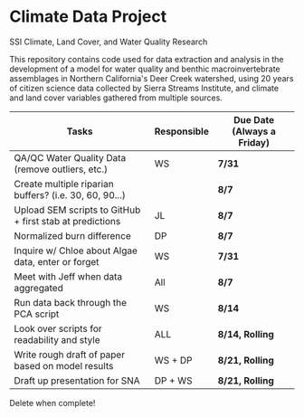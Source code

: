 # Climate Data Project
SSI Climate, Land Cover, and Water Quality Research

This repository contains code used for data extraction and analysis in the development of a model for water quality and benthic macroinvertebrate assemblages in Northern California's Deer Creek watershed, using 20 years of citizen science data collected by Sierra Streams Institute, and climate and land cover variables gathered from multiple sources.

Tasks | Responsible | Due Date (Always a Friday)
------- | -------- | --------
QA/QC Water Quality Data (remove outliers, etc.) | WS | **7/31**
Create multiple riparian buffers? (i.e. 30, 60, 90...) |  | **8/7**
Upload SEM scripts to GitHub + first stab at predictions | JL | **8/7**
Normalized burn difference | DP | **8/7**
Inquire w/ Chloe about Algae data, enter or forget | WS | **7/31**
Meet with Jeff when data aggregated | All | **8/7**
Run data back through the PCA script | WS | **8/14**
Look over scripts for readability and style | ALL | **8/14, Rolling**
Write rough draft of paper based on model results | WS + DP | **8/21, Rolling**
Draft up presentation for SNA | DP + WS | **8/21, Rolling**

Delete when complete!
